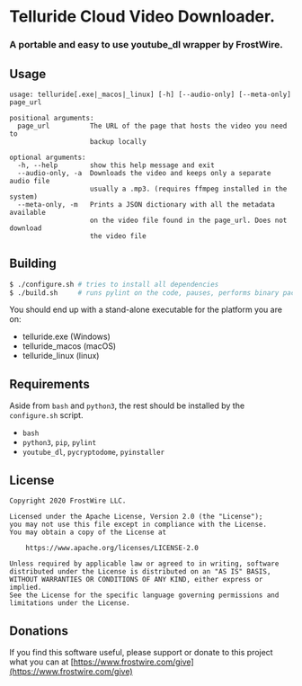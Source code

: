 # Telluride Cloud Video Downloader.

### A portable and easy to use youtube_dl wrapper by FrostWire.    

## Usage
```
usage: telluride[.exe|_macos|_linux] [-h] [--audio-only] [--meta-only] page_url

positional arguments:
  page_url          The URL of the page that hosts the video you need to
                    backup locally

optional arguments:
  -h, --help        show this help message and exit
  --audio-only, -a  Downloads the video and keeps only a separate audio file
                    usually a .mp3. (requires ffmpeg installed in the system)
  --meta-only, -m   Prints a JSON dictionary with all the metadata available
                    on the video file found in the page_url. Does not download
                    the video file
```

## Building

```bash
$ ./configure.sh # tries to install all dependencies
$ ./build.sh     # runs pylint on the code, pauses, performs binary packaging
```

You should end up with a stand-alone executable for the platform you are on:

 - telluride.exe (Windows)
 - telluride_macos (macOS)
 - telluride_linux (linux)

## Requirements
 Aside from `bash` and `python3`, the rest should be installed by the `configure.sh` script.
    
 - `bash`
 - `python3`, `pip`, `pylint`
 - `youtube_dl`, `pycryptodome`, `pyinstaller`

## License
```
Copyright 2020 FrostWire LLC.

Licensed under the Apache License, Version 2.0 (the "License");
you may not use this file except in compliance with the License.
You may obtain a copy of the License at
    
    https://www.apache.org/licenses/LICENSE-2.0

Unless required by applicable law or agreed to in writing, software
distributed under the License is distributed on an "AS IS" BASIS,
WITHOUT WARRANTIES OR CONDITIONS OF ANY KIND, either express or implied.
See the License for the specific language governing permissions and
limitations under the License.
```

## Donations

If you find this software useful, please support or donate to this project what you can at [https://www.frostwire.com/give](https://www.frostwire.com/give)